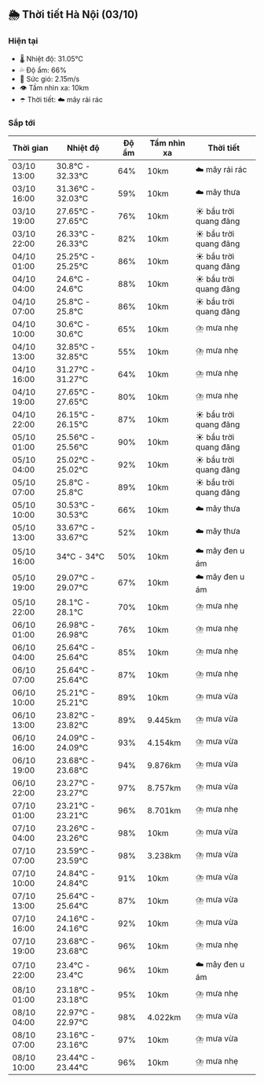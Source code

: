 ## 🌦️ Thời tiết Hà Nội (03/10)

### Hiện tại

- 🌡️ Nhiệt độ: 31.05℃
- 💦 Độ ẩm: 66%
- 💨 Sức gió: 2.15m/s
- 👁️ Tầm nhìn xa: 10km
- ☂️ Thời tiết: ☁️ mây rải rác

### Sắp tới

| Thời gian | Nhiệt độ | Độ ẩm | Tầm nhìn xa | Thời tiết |
| --- | --- | --- | --- | --- |
| 03/10 13:00 | 30.8℃ - 32.33℃ | 64% | 10km | ☁️ mây rải rác |
| 03/10 16:00 | 31.36℃ - 32.03℃ | 59% | 10km | ☁️ mây thưa |
| 03/10 19:00 | 27.65℃ - 27.65℃ | 76% | 10km | ☀️ bầu trời quang đãng |
| 03/10 22:00 | 26.33℃ - 26.33℃ | 82% | 10km | ☀️ bầu trời quang đãng |
| 04/10 01:00 | 25.25℃ - 25.25℃ | 86% | 10km | ☀️ bầu trời quang đãng |
| 04/10 04:00 | 24.6℃ - 24.6℃ | 88% | 10km | ☀️ bầu trời quang đãng |
| 04/10 07:00 | 25.8℃ - 25.8℃ | 86% | 10km | ☀️ bầu trời quang đãng |
| 04/10 10:00 | 30.6℃ - 30.6℃ | 65% | 10km | ⛈️ mưa nhẹ |
| 04/10 13:00 | 32.85℃ - 32.85℃ | 55% | 10km | ⛈️ mưa nhẹ |
| 04/10 16:00 | 31.27℃ - 31.27℃ | 64% | 10km | ⛈️ mưa nhẹ |
| 04/10 19:00 | 27.65℃ - 27.65℃ | 80% | 10km | ⛈️ mưa nhẹ |
| 04/10 22:00 | 26.15℃ - 26.15℃ | 87% | 10km | ☀️ bầu trời quang đãng |
| 05/10 01:00 | 25.56℃ - 25.56℃ | 90% | 10km | ☀️ bầu trời quang đãng |
| 05/10 04:00 | 25.02℃ - 25.02℃ | 92% | 10km | ☀️ bầu trời quang đãng |
| 05/10 07:00 | 25.8℃ - 25.8℃ | 89% | 10km | ☀️ bầu trời quang đãng |
| 05/10 10:00 | 30.53℃ - 30.53℃ | 66% | 10km | ☁️ mây thưa |
| 05/10 13:00 | 33.67℃ - 33.67℃ | 52% | 10km | ☁️ mây thưa |
| 05/10 16:00 | 34℃ - 34℃ | 50% | 10km | ☁️ mây đen u ám |
| 05/10 19:00 | 29.07℃ - 29.07℃ | 67% | 10km | ☁️ mây đen u ám |
| 05/10 22:00 | 28.1℃ - 28.1℃ | 70% | 10km | ⛈️ mưa nhẹ |
| 06/10 01:00 | 26.98℃ - 26.98℃ | 76% | 10km | ⛈️ mưa nhẹ |
| 06/10 04:00 | 25.64℃ - 25.64℃ | 85% | 10km | ⛈️ mưa nhẹ |
| 06/10 07:00 | 25.64℃ - 25.64℃ | 87% | 10km | ⛈️ mưa nhẹ |
| 06/10 10:00 | 25.21℃ - 25.21℃ | 89% | 10km | ⛈️ mưa vừa |
| 06/10 13:00 | 23.82℃ - 23.82℃ | 89% | 9.445km | ⛈️ mưa vừa |
| 06/10 16:00 | 24.09℃ - 24.09℃ | 93% | 4.154km | ⛈️ mưa vừa |
| 06/10 19:00 | 23.68℃ - 23.68℃ | 94% | 9.876km | ⛈️ mưa vừa |
| 06/10 22:00 | 23.27℃ - 23.27℃ | 97% | 8.757km | ⛈️ mưa vừa |
| 07/10 01:00 | 23.21℃ - 23.21℃ | 96% | 8.701km | ⛈️ mưa nhẹ |
| 07/10 04:00 | 23.26℃ - 23.26℃ | 98% | 10km | ⛈️ mưa vừa |
| 07/10 07:00 | 23.59℃ - 23.59℃ | 98% | 3.238km | ⛈️ mưa vừa |
| 07/10 10:00 | 24.84℃ - 24.84℃ | 91% | 10km | ⛈️ mưa vừa |
| 07/10 13:00 | 25.64℃ - 25.64℃ | 87% | 10km | ⛈️ mưa vừa |
| 07/10 16:00 | 24.16℃ - 24.16℃ | 92% | 10km | ⛈️ mưa vừa |
| 07/10 19:00 | 23.68℃ - 23.68℃ | 96% | 10km | ⛈️ mưa nhẹ |
| 07/10 22:00 | 23.4℃ - 23.4℃ | 96% | 10km | ☁️ mây đen u ám |
| 08/10 01:00 | 23.18℃ - 23.18℃ | 95% | 10km | ⛈️ mưa nhẹ |
| 08/10 04:00 | 22.97℃ - 22.97℃ | 98% | 4.022km | ⛈️ mưa vừa |
| 08/10 07:00 | 23.16℃ - 23.16℃ | 97% | 10km | ⛈️ mưa vừa |
| 08/10 10:00 | 23.44℃ - 23.44℃ | 96% | 10km | ⛈️ mưa nhẹ |
